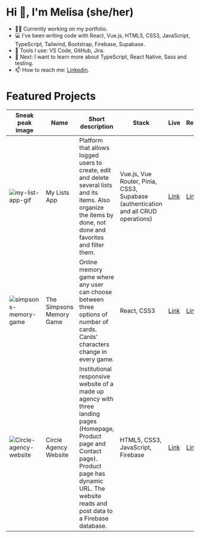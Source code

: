 # Hi 👋, I'm Melisa (she/her)

- 👩‍💻 Currently working on my portfolio.
- 💻 I've been writing code with React, Vue.js, HTML5, CSS3, JavaScript, TypeScript, Tailwind, Bootstrap, Firebase, Supabase.
- 🔧 Tools I use: VS Code, GitHub, Jira.
- 🌱 Next: I want to learn more about TypeScript, React Native, Sass and testing.
- 📫 How to reach me: [Linkedin](https://www.linkedin.com/in/melisandoval/).


# Featured Projects


| Sneak peak image      | Name  | Short description | Stack        | Live | Repository |
| -------------         | ------------- | ------------ | -------------|  ------------- | ------------- |
|![my-list-app-gif](https://user-images.githubusercontent.com/94930294/222019092-944e587b-dd3d-4adf-9764-d79cf2d21be1.gif) | My Lists App  | Platform that allows logged users to create, edit and delete several lists and its items. Also organize the items by done, not done and favorites and filter them.   | Vue.js, Vue Router, Pinia, CSS3, Supabase (authentication and all CRUD operations) | [Link](https://my-lists-melisandoval.netlify.app/)  | [Link](https://github.com/melisandoval/vue-supabase-my-lists-app)  |
|![simpsons-memory-game](https://user-images.githubusercontent.com/94930294/222020895-3faa78fa-a8a0-4698-be4e-ad9533aea7a7.gif) | The Simpsons Memory Game | Online memory game where any user can choose between three options of number of cards. Cards' characters change in every game. | React, CSS3  | [Link](https://memory-game-simpsons.vercel.app/) | [Link](https://github.com/melisandoval/react-memory-game-simpsons) 
| ![Circle-agency-website](https://user-images.githubusercontent.com/94930294/222177833-d4623b12-245a-4cd3-a420-eacb548c3a99.jpg) | Circle Agency Website | Institutional responsive website of a made up agency with three landing pages (Homepage, Product page and Contact page). Product page has dynamic URL. The website reads and post data to a Firebase database. | HTML5, CSS3, JavaScript, Firebase | [Link](https://circle-website-clone-msandoval.netlify.app/) | [Link](https://github.com/melisandoval/circle-agency-clone)





